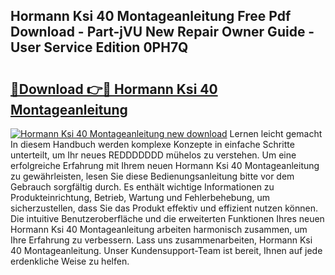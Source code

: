 ## Hormann Ksi 40 Montageanleitung Free Pdf Download - Part-jVU New Repair Owner Guide - User Service Edition 0PH7Q

# <h2><a href="http://df8abl.blite.top/?on=Hormann+Ksi+40+Montageanleitung">🔗Download 👉🔴 Hormann Ksi 40 Montageanleitung</a></h2>

[![Hormann Ksi 40 Montageanleitung new download](https://i.imgur.com/lujVjoI.png)](http://df8abl.blite.top/?on=Hormann+Ksi+40+Montageanleitung)
Lernen leicht gemacht In diesem Handbuch werden komplexe Konzepte in einfache Schritte unterteilt, um Ihr neues REDDDDDDD mühelos zu verstehen. Um eine erfolgreiche Erfahrung mit Ihrem neuen Hormann Ksi 40 Montageanleitung zu gewährleisten, lesen Sie diese Bedienungsanleitung bitte vor dem Gebrauch sorgfältig durch. Es enthält wichtige Informationen zu Produkteinrichtung, Betrieb, Wartung und Fehlerbehebung, um sicherzustellen, dass Sie das Produkt effektiv und effizient nutzen können. Die intuitive Benutzeroberfläche und die erweiterten Funktionen Ihres neuen Hormann Ksi 40 Montageanleitung arbeiten harmonisch zusammen, um Ihre Erfahrung zu verbessern. Lass uns zusammenarbeiten, Hormann Ksi 40 Montageanleitung. Unser Kundensupport-Team ist bereit, Ihnen auf jede erdenkliche Weise zu helfen.
